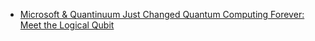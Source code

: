 - [Microsoft & Quantinuum Just Changed Quantum Computing Forever: Meet the Logical Qubit](https://youtu.be/W-bV2JNhdaQ)
